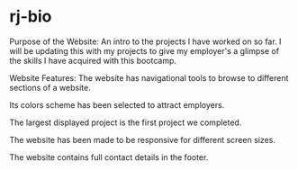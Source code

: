 # rj-bio

Purpose of the Website:
An intro to the projects I have worked on so far. I will be updating this with my projects to give my employer's a glimpse of the skills I have acquired with this bootcamp.

Website Features:
The website has navigational tools to browse to different sections of a website.

Its colors scheme has been selected to attract employers.

The largest displayed project is the first project we completed.

The website has been made to be responsive for different screen sizes.

The website contains full contact details in the footer.

